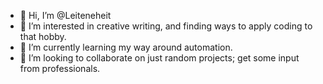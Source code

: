 - 👋 Hi, I’m @Leiteneheit
- 👀 I’m interested in creative writing, and finding ways to apply coding to that hobby.
- 🌱 I’m currently learning my way around automation.
- 💞️ I’m looking to collaborate on just random projects; get some input from professionals.

<!---
Leiteneheit/Leiteneheit is a ✨ special ✨ repository because its `README.md` (this file) appears on your GitHub profile.
You can click the Preview link to take a look at your changes.
--->
